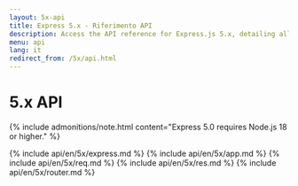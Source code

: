```yaml
---
layout: 5x-api
title: Express 5.x - Riferimento API
description: Access the API reference for Express.js 5.x, detailing all modules, methods, and properties for building web applications with this latest version.
menu: api
lang: it
redirect_from: /5x/api.html
---
```


<div id="api-doc" markdown="1">

  <h1>5.x API</h1>

{% include admonitions/note.html content="Express 5.0 requires Node.js 18 or higher." %}

{% include api/en/5x/express.md %}
{% include api/en/5x/app.md %}
{% include api/en/5x/req.md %}
{% include api/en/5x/res.md %}
{% include api/en/5x/router.md %}

</div>
